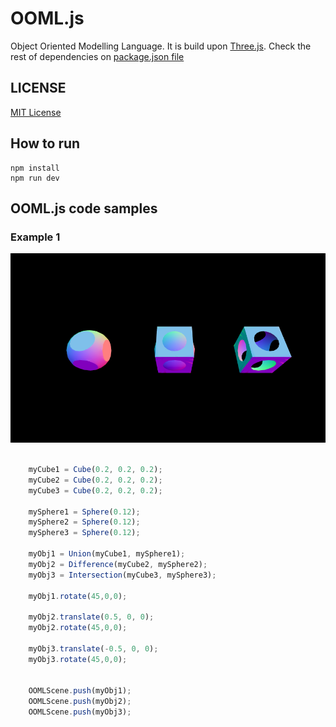 # OOML.js
Object Oriented Modelling Language. It is build upon [Three.js](https://threejs.org/). Check the rest of dependencies on [package.json file](./package.json)

## LICENSE
[MIT License](https://opensource.org/licenses/MIT)



## How to run

    npm install
    npm run dev

## OOML.js code samples

### Example 1

![Alt text](/images/image1.png?raw=true "Union, Difference, Intersection")

```javascript

    myCube1 = Cube(0.2, 0.2, 0.2);
    myCube2 = Cube(0.2, 0.2, 0.2);
    myCube3 = Cube(0.2, 0.2, 0.2);

    mySphere1 = Sphere(0.12);
    mySphere2 = Sphere(0.12);
    mySphere3 = Sphere(0.12);
    
    myObj1 = Union(myCube1, mySphere1);
    myObj2 = Difference(myCube2, mySphere2);
    myObj3 = Intersection(myCube3, mySphere3);
    
    myObj1.rotate(45,0,0);

    myObj2.translate(0.5, 0, 0);
    myObj2.rotate(45,0,0);

    myObj3.translate(-0.5, 0, 0);
    myObj3.rotate(45,0,0);


    OOMLScene.push(myObj1);
    OOMLScene.push(myObj2);
    OOMLScene.push(myObj3);

```
